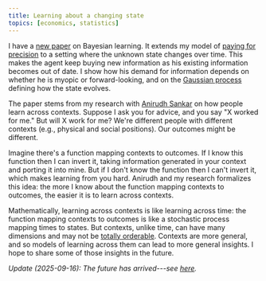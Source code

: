 ```yaml
---
title: Learning about a changing state
topics: [economics, statistics]
---
```


I have a [new paper](https://arxiv.org/abs/2401.03607) on Bayesian learning.
It extends my model of [paying for precision](/blog/paying-precision/) to a setting where the unknown state changes over time.
This makes the agent keep buying new information as his existing information becomes out of date.
I show how his demand for information depends on whether he is myopic or forward-looking, and on the [Gaussian process](https://en.wikipedia.org/wiki/Gaussian_process) defining how the state evolves.

The paper stems from my research with [Anirudh Sankar](https://sites.google.com/view/anirudh-sankar) on how people learn across contexts.
Suppose I ask you for advice, and you say "X worked for me."
But will X work for me?
We're different people with different contexts (e.g., physical and social positions).
Our outcomes might be different.

Imagine there's a function mapping contexts to outcomes.
If I know this function then I can invert it, taking information generated in your context and porting it into mine.
But if I don't know the function then I can't invert it, which makes learning from you hard.
Anirudh and my research formalizes this idea: the more I know about the function mapping contexts to outcomes, the easier it is to learn across contexts.

Mathematically, learning across contexts is like learning across time: the function mapping contexts to outcomes is like a stochastic process mapping times to states.
But contexts, unlike time, can have many dimensions and may not be [totally orderable](https://en.wikipedia.org/wiki/Total_order).
Contexts are more general, and so models of learning across them can lead to more general insights.
I hope to share some of those insights in the future.

*Update (2025-09-16): The future has arrived---see [here](/blog/value-conceptual-knowledge/).*

